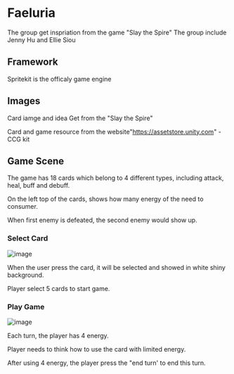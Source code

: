 # Faeluria

The group get inspriation from the game "Slay the Spire"
The group include Jenny Hu and Ellie Siou

## Framework
Spritekit is the officaly game engine


## Images
Card iamge and idea Get from the "Slay the Spire"

Card and game resource from the website"https://assetstore.unity.com" - CCG kit


## Game Scene
The game has 18 cards which belong to 4 different types, including attack, heal, buff and debuff.

On the left top of the cards, shows how many energy of the need to consumer.

When first enemy is defeated, the second enemy would show up.


### Select Card
![image](https://github.com/uts-ios-dev/uts-ios-2019-project3-group-118/blob/master/SelectCard.png)

When the user press the card, it will be selected and showed in white shiny background.

Player select 5 cards to start game.


### Play Game
![image](https://github.com/uts-ios-dev/uts-ios-2019-project3-group-118/blob/master/PlayGame.png)

Each turn, the player has 4 energy.

Player needs to think how to use the card with limited energy.

After using 4 energy, the player press the "end turn' to end this turn.

